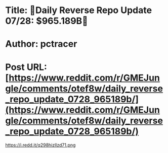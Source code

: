 # Title: 🔴Daily Reverse Repo Update 07/28: $965.189B🔴
# Author: pctracer
# Post URL: [https://www.reddit.com/r/GMEJungle/comments/otef8w/daily_reverse_repo_update_0728_965189b/](https://www.reddit.com/r/GMEJungle/comments/otef8w/daily_reverse_repo_update_0728_965189b/)


https://i.redd.it/q298hizllzd71.png